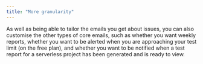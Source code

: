 ```yaml
---
title: "More granularity"
---
```


As well as being able to tailor the emails you get about issues, you can also customise the other types of core emails, such as whether you want weekly reports, whether you want to be alerted when you are approaching your test limit (on the free plan), and whether you want to be notified when a test report for a serverless project has been generated and is ready to view.
